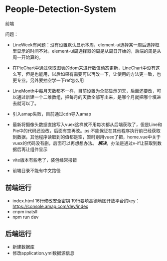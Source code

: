 # People-Detection-System

前端


问题：
- LineWeek有问题：没有设置默认显示本周，element-ui选择某一周后选择框里显示的时间不对。element-ui周选择器的周是从周日开始的，后端的周是从周一开始算的。
- 在PieChart中通过获取图表的dom来进行数值动态更新，LineChart中没有这么写，但是也能用，以后如果有需要可以再改一下，让使用的方法更一致，也更专业。另外要抽空学一下ref怎么用
- LineMonth中每月天数都不一样，目前设置为全部显示31天，后面还要改，可以通过新建一个二维数组，把每月的天数全部写出来，是哪个月就把哪个填进去就可以了。
- 引入amap失败，目前通过cdn导入amap
- 最新将摄像头数据直接写入vuex这样就不用每次都从后端获取了，但是Line和Pie中的代码还没改，后面有空再改。ps:不能保证在其他程序执行前已经获取到数据，其他程序读取到的值都是空，暂时别用vuex了把，home.vue中关于vuex的代码没有删，后面可以再想想办法。     ***解决***，办法是通过v-if让获取到数据后再让组件显示

- vite版本有些老了，装包经常报错


- 前端目录不能有中文路径




## 前端运行
- index.html
16行修改安全密钥 
    19行要填高德地图开放平台的key：https://console.amap.com/dev/index
- cnpm inatsll
- npm run dev



## 后端运行

- 新建数据库
- 修改application.yml数据源信息